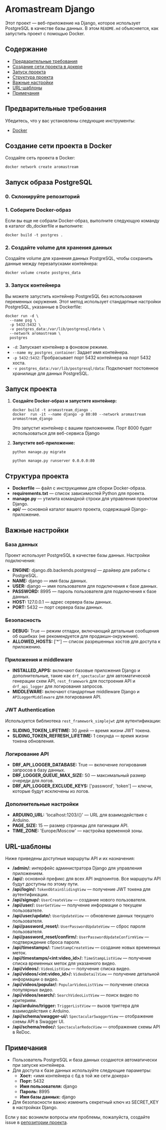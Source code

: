 # Aromastream Django

Этот проект — веб-приложение на Django, которое использует PostgreSQL в качестве базы данных. В этом `README.md` объясняется, как запустить проект с помощью Docker.

## Содержание

- [Предварительные требования](#предварительные-требования)
- [Создание сети проекта в докере](#Создание-сети-проекта-в-докере)
- [Запуск проекта](#запуск-проекта)
- [Структура проекта](#структура-проекта)
- [Важные настройки](#важные-настройки)
- [URL-шаблоны](#url-шаблоны)
- [Примечания](#примечания)

## <a name="предварительные-требования"></a>Предварительные требования

Убедитесь, что у вас установлены следующие инструменты:

- <a href="https://docs.docker.com/get-docker/" target="_blank">Docker</a>

## <a name="создание-сети-проекта-в-docker"></a>Создание сети проекта в Docker



Создайте сеть проекта в Docker:

<pre><code>docker network create aromastream</code></pre>


<h2>Запуск образа PostgreSQL</h2>
<h3>0. Склонируйте репозиторий</h3>
<h3>1. Соберите Docker-образ</h3>
<p>Если вы еще не собрали Docker-образ, выполните следующую команду в каталог db_dockerfile и выполните:</p>
<pre><code>docker build -t postgres .</code></pre>

<h3>2. Создайте volume для хранения данных</h3>
<p>Создайте volume для хранения данных PostgreSQL, чтобы сохранить данные между перезапусками контейнера:</p>
<pre><code>docker volume create postgres_data</code></pre>

<h3>3. Запуск контейнера</h3>
<p>Вы можете запустить контейнер PostgreSQL без использования переменных окружения. Этот метод использует стандартные настройки PostgreSQL, указанные в Dockerfile:</p>
<pre><code>docker run -d \
  --name psg \
  -p 5432:5432 \
  -v postgres_data:/var/lib/postgresql/data \
  --network aromastream \
  postgres</code></pre>
<ul>
    <li><code>-d</code>: Запускает контейнер в фоновом режиме.</li>
    <li><code>--name my_postgres_container</code>: Задает имя контейнера.</li>
    <li><code>-p 5432:5432</code>: Пробрасывает порт 5432 контейнера на порт 5432 хоста.</li>
    <li><code>-v postgres_data:/var/lib/postgresql/data</code>: Подключает постоянное хранилище для данных PostgreSQL.</li>
</ul>

## <a name="запуск-проекта"></a> Запуск проекта 
    

<ol>
    <li><b>Создайте Docker-образ и запустите контейнер:</b>
    <pre><code>docker build -t aromastream_django .
docker  run -it --name django -p 80:80 --network aromastream aromastream_django</code></pre>
   
   Это запустит контейнер с вашим приложением. Порт 8000 будет использоваться для веб-сервиса Django
    </li>
    <li><b>Запустите веб-приложение:</b>
    <pre><code>python manage.py migrate</code></pre>
    <pre><code>python manage.py runserver 0.0.0.0:80</code></pre>
    </li>
</ol>




## <a name="структура-проекта"></a>Структура проекта

<ul>
    <li><b>Dockerfile</b> — файл с инструкциями для сборки Docker-образа.</li>
    <li><b>requirements.txt</b> — список зависимостей Python для проекта.</li>
    <li><b>manage.py</b> — утилита командной строки для управления проектом Django.</li>
    <li><b>api/</b> — основной каталог вашего проекта, содержащий Django-приложение.</li>
</ul>

## <a name="важные-настройки"></a>Важные настройки

### База данных

Проект использует PostgreSQL в качестве базы данных. Настройки подключения:

<ul>
    <li><b>ENGINE:</b> django.db.backends.postgresql — драйвер для работы с PostgreSQL.</li>
    <li><b>NAME:</b> django — имя базы данных.</li>
    <li><b>USER:</b> django — имя пользователя для подключения к базе данных.</li>
    <li><b>PASSWORD:</b> 8995 — пароль пользователя для подключения к базе данных.</li>
    <li><b>HOST:</b> 127.0.0.1 — адрес сервера базы данных.</li>
    <li><b>PORT:</b> 5432 — порт сервера базы данных.</li>
</ul>

### Безопасность

<ul>
    <li><b>DEBUG:</b> True — режим отладки, включающий детальные сообщения об ошибках (не рекомендуется для продакшн-окружения).</li>
    <li><b>ALLOWED_HOSTS:</b> ['*'] — список разрешенных хостов для доступа к приложению.</li>
</ul>

### Приложения и middleware

<ul>
    <li><b>INSTALLED_APPS:</b> включают базовые приложения Django и дополнительные, такие как <code>drf_spectacular</code> для автоматической генерации схем API, <code>rest_framework</code> для построения API и <code>drf_api_logger</code> для логирования запросов.</li>
    <li><b>MIDDLEWARE:</b> включают стандартные middleware Django и <code>APILoggerMiddleware</code> для логирования API.</li>
</ul>

### JWT Authentication

Используется библиотека <code>rest_framework_simplejwt</code> для аутентификации:

<ul>
    <li><b>SLIDING_TOKEN_LIFETIME:</b> 30 дней — время жизни JWT токена.</li>
    <li><b>SLIDING_TOKEN_REFRESH_LIFETIME:</b> 1 секунда — время жизни токена обновления.</li>
</ul>

### Логирование API

<ul>
    <li><b>DRF_API_LOGGER_DATABASE:</b> True — включение логирования запросов в базу данных.</li>
    <li><b>DRF_LOGGER_QUEUE_MAX_SIZE:</b> 50 — максимальный размер очереди для логов.</li>
    <li><b>DRF_API_LOGGER_EXCLUDE_KEYS:</b> ['password', 'token'] — ключи, которые будут исключены из логов.</li>
</ul>

### Дополнительные настройки

<ul>
    <li><b>ARDUINO_URL:</b> 'localhost:1203/{}' — URL для взаимодействия с Arduino.</li>
    <li><b>PAGE_SIZE:</b> 15 — размер страницы для пагинации API.</li>
    <li><b>TIME_ZONE:</b> 'Europe/Moscow' — настройка временной зоны.</li>
</ul>

## <a name="url-шаблоны"></a>URL-шаблоны

Ниже приведены доступные маршруты API и их назначения:

<ul>
    <li><b>/admin/:</b> интерфейс администратора Django для управления приложением.</li>
    <li><b>/api/:</b> основной префикс для всех API эндпоинтов. Все маршруты API будут доступны по этому пути.</li>
    <li><b>/api/login/:</b> <code>TokenObtainSlidingView</code> — получение JWT токена для аутентификации.</li>
    <li><b>/api/signup/:</b> <code>UserCreateView</code> — создание нового пользователя.</li>
    <li><b>/api/user/:</b> <code>UserGetView</code> — получение информации о текущем пользователе.</li>
    <li><b>/api/user/update/:</b> <code>UserUpdateView</code> — обновление данных текущего пользователя.</li>
    <li><b>/api/password_reset/:</b> <code>UserPasswordUpdateView</code> — сброс пароля пользователя.</li>
    <li><b>/api/password_reset/confirm/:</b> <code>UserPasswordUpdateConfirmView</code> — подтверждение сброса пароля.</li>
    <li><b>/api/timestamps/:</b> <code>TimeStampCreateView</code> — создание новых временных меток.</li>
    <li><b>/api/timestamps/&lt;int:video_id&gt;/:</b> <code>TimeStampListView</code> — получение списка временных меток для указанного видео.</li>
    <li><b>/api/videos/:</b> <code>VideoListView</code> — получение списка видео.</li>
    <li><b>/api/videos/&lt;int:video_id&gt;/:</b> <code>VideoDetailView</code> — получение детальной информации о видео.</li>
    <li><b>/api/videos/popular/:</b> <code>PopularVideoListView</code> — получение списка популярных видео.</li>
    <li><b>/api/videos/search/:</b> <code>SearchVideoListView</code> — поиск видео по критериям.</li>
    <li><b>/api/arduino/trigger:</b> <code>TriggerListView</code> — вызов триггера для взаимодействия с Arduino.</li>
    <li><b>/api/schema/swagger-ui/:</b> <code>SpectacularSwaggerView</code> — отображение схемы API в Swagger UI.</li>
    <li><b>/api/schema/redoc/:</b> <code>SpectacularRedocView</code> — отображение схемы API в ReDoc.</li>
</ul>

## <a name="примечания"></a>Примечания

<ul>
    <li>Пользователь PostgreSQL и база данных создаются автоматически при запуске контейнера.</li>
    <li>Для доступа к базе данных используйте следующие параметры:
        <ul>
            <li><b>Хост:</b> <имя контейнера с бд в той же сети докера></li>
            <li><b>Порт:</b> 5432</li>
            <li><b>Имя пользователя:</b> django</li>
            <li><b>Пароль:</b> 8995</li>
            <li><b>Имя базы данных:</b> django</li>
        </ul>
    </li>
    <li>Для безопасности важно изменить секретный ключ из SECRET_KEY в настройках Django.</li>
</ul>

Если у вас возникли вопросы или проблемы, пожалуйста, создайте issue в <a href="https://github.com/SkyAdam1/aromastream_django" target="_blank">репозитории проекта</a>.
